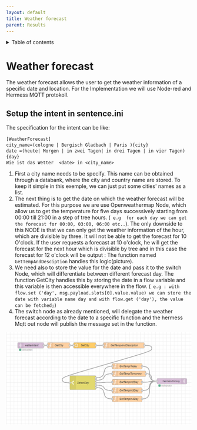 ```yaml
---
layout: default
title: Weather forecast
parent: Results
---
```

<details close markdown="block">
  <summary>
    Table of contents
  </summary>
  {: .text-delta }
1. TOC
{:toc}
</details>

# Weather forecast
The weather forecast allows the user to get the weather information of a specific date and location. For the Implementation we will use Node-red and Hermess MQTT protokoll.

## Setup the intent in sentence.ini
The specification for the intent can be like:

```
[WeatherForecast]
city_name=(cologne | Bergisch Gladbach | Paris ){city}
date =(heute| Morgen | in zwei Tagen| in drei Tagen | in vier Tagen){day}
Wie ist das Wetter  <date> in <city_name>

```
1. First a city name needs to be specify. This name can be obtained through a databank, where the city and country name are stored. To keep it simple in this exemple, we can just put some cities' names as a list.
2. The next thing is to get the date on which the weather forecast will be estimated. For this purpose we are use Openweathermap Node, which allow us to get the temperature for five days successively starting from 00:00  till 21:00 in a step of tree hours. (` e.g  for each day we can get the forecast for 00:00, 03:00, 06:00 etc..`). 
The only downside to this NODE is that we can only get the weather information of the hour, which are divisible by three. It will not be able to get the forecast for 10 O'clock. If the user requests a forecast at 10 o'clock, he will get the forecast for the next hour which is divisible by tree and in this case the forecast for 12 o'clock will be output : The function named `GetTempAndDesciption` handles this logic(picture).
1. We need also to store the value for the date and pass it to the switch Node, which will differentiate between different forecast day. The function GetCity handles this by storing the date in a flow  variable and this variable is then accessible everywhere in the flow. (` e.g : with flow.set ('day', msg.payload.slots[0].value.value) we can store the date with variable name day and with flow.get ('day'), the value can be fetched;`)
2. The switch node as already mentioned, will delegate the weather forecast according to the date to a specific function and the hermess Mqtt out node will publish the message set in the function.


![setup weather forecast with Node_Red](../../assets/five_days_weather.png)